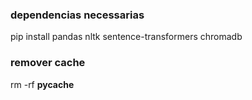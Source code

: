 
### dependencias necessarias
pip install pandas nltk sentence-transformers chromadb


### remover cache
rm -rf __pycache__
